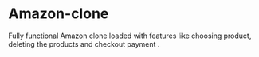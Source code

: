 # Amazon-clone
Fully functional Amazon clone loaded with features like choosing product, deleting  the products and checkout payment .
